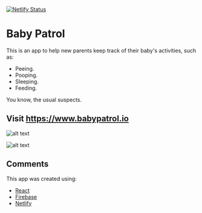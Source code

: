 [![Netlify Status](https://api.netlify.com/api/v1/badges/005d636a-472b-4771-adbb-4ae8ae243f57/deploy-status)](https://app.netlify.com/sites/babypatrol/deploys)

# Baby Patrol

This is an app to help new parents keep track of their baby's activities, such as:

* Peeing.
* Pooping.
* Sleeping.
* Feeding.

You know, the usual suspects.

## Visit https://www.babypatrol.io

![alt text][screenshot]

[screenshot]: https://i.imgur.com/o8jvbai.png "Screenshot of Baby Patrol's Dashboard"

![alt text][screenshot2]

[screenshot2]: https://i.imgur.com/A5wrAU1.png "Screenshot of Baby Patrol's Reports"

## Comments
This app was created using:
* [React](https://reactjs.org)
* [Firebase](https://firebase.google.com)
* [Netlify](https://www.netlify.com)
